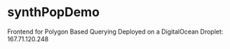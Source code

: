 # synthPopDemo
Frontend for Polygon Based Querying
Deployed on a DigitalOcean Droplet: 167.71.120.248
